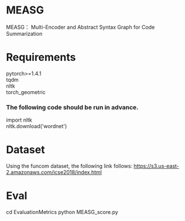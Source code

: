 # MEASG
MEASG： Multi-Encoder and Abstract Syntax Graph for Code Summarization 
# Requirements
pytorch>=1.4.1 \
tqdm \
nltk \
torch_geometric
### The following code should be run in advance.
import nltk \
nltk.download('wordnet')

# Dataset
Using the funcom dataset, the following link follows:
https://s3.us-east-2.amazonaws.com/icse2018/index.html

# Eval 
cd EvaluationMetrics
python MEASG_score.py
